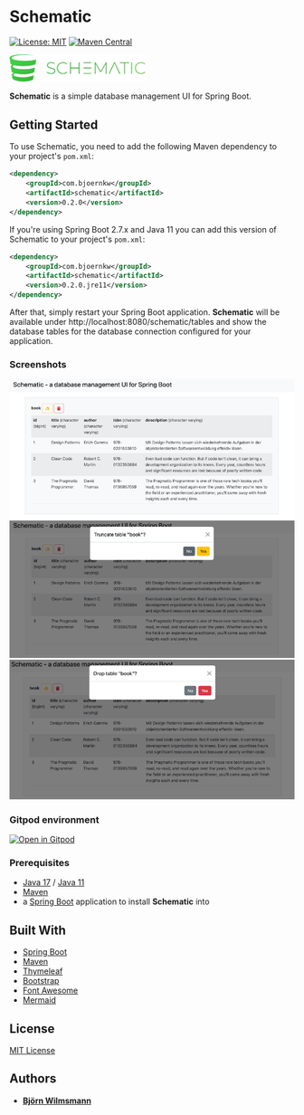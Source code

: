 # Schematic

[![License: MIT](https://img.shields.io/badge/License-MIT-yellow.svg)](https://opensource.org/licenses/MIT)
[![Maven Central](https://maven-badges.herokuapp.com/maven-central/com.bjoernkw/schematic/badge.svg)](https://maven-badges.herokuapp.com/maven-central/com.bjoernkw/schematic)

<img src="https://github.com/BjoernKW/Schematic/raw/main/src/main/resources/static/images/logo.png" alt="logo" width="240">

**Schematic** is a simple database management UI for Spring Boot.

## Getting Started

To use Schematic, you need to add the following Maven dependency to your project's `pom.xml`:

```xml
<dependency>
    <groupId>com.bjoernkw</groupId>
    <artifactId>schematic</artifactId>
    <version>0.2.0</version>
</dependency>
```

If you're using Spring Boot 2.7.x and Java 11 you can add this version of Schematic to your project's `pom.xml`:

```xml
<dependency>
    <groupId>com.bjoernkw</groupId>
    <artifactId>schematic</artifactId>
    <version>0.2.0.jre11</version>
</dependency>
```

After that, simply restart your Spring Boot application. **Schematic** will be available under http://localhost:8080/schematic/tables
and show the database tables for the database connection configured for your application.

### Screenshots

![Schematic-screenshot-1.png](documentation/static-resources/Schematic-screenshot-1.png)
![Schematic-screenshot-2.png](documentation/static-resources/Schematic-screenshot-2.png)
![Schematic-screenshot-3.png](documentation/static-resources/Schematic-screenshot-3.png)

### Gitpod environment
[![Open in Gitpod](https://gitpod.io/button/open-in-gitpod.svg)](https://gitpod.io/#https://github.com/BjoernKW/Schematic)

### Prerequisites

* [Java 17](https://openjdk.org/projects/jdk/17/) / [Java 11](https://openjdk.org/projects/jdk/11/)
* [Maven](https://maven.apache.org/)
* a [Spring Boot](https://spring.io/projects/spring-boot/) application to install **Schematic** into

## Built With

* [Spring Boot](https://spring.io/projects/spring-boot/)
* [Maven](https://maven.apache.org/)
* [Thymeleaf](https://www.thymeleaf.org/)
* [Bootstrap](https://getbootstrap.com/)
* [Font Awesome](https://fontawesome.com/)
* [Mermaid](https://mermaid.js.org/)

## License

[MIT License](https://opensource.org/licenses/MIT)

## Authors

* **[Björn Wilmsmann](https://bjoernkw.com)**
